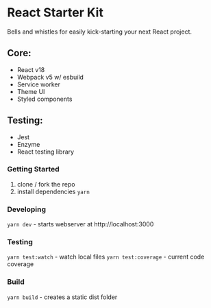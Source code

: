 # React Starter Kit
Bells and whistles for easily kick-starting your next React project.

## Core:
* React v18
* Webpack v5 w/ esbuild
* Service worker
* Theme UI
* Styled components

## Testing:
* Jest
* Enzyme
* React testing library

### Getting Started
1. clone / fork the repo
2. install dependencies `yarn`

### Developing
`yarn dev` - starts webserver at http://localhost:3000

### Testing
`yarn test:watch` - watch local files
`yarn test:coverage` - current code coverage

### Build
`yarn build` - creates a static dist folder
